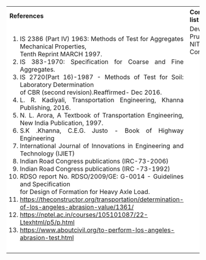 <table style="text-align:justify;">
<tr style="background-color: white">
<th>References</th>
<th>Contributors list</th>
</tr>
<tr style="text-align:justify;padding-top:0px;background-color: white">
<td style="text-align:justify;padding-top:0px;">
<ol style="padding-top:0px">
<li>IS 2386 (Part IV) 1963: Methods of Test for Aggregates Mechanical Properties,<br/> Tenth Reprint MARCH 1997.</li>
<li>IS 383-1970: Specification for Coarse and Fine Aggregates.</li>
<li>IS 2720(Part 16)-1987 - Methods of Test for Soil: Laboratory Determination<br/> of CBR (second revision).Reaffirmed- Dec 2016.</li>
<li>L. R. Kadiyali, Transportation Engineering, Khanna Publishing, 2016.</li>
<li>N. L. Arora, A Textbook of Transportation Engineering, New India Publication, 1997.</li>
<li>S.K .Khanna, C.E.G. Justo - Book of Highway Engineering</li>
<li>International Journal of Innovations in Engineering and Technology (IJIET)</li>
<li>Indian Road Congress publications (IRC-73-2006)</li>
<li>Indian Road Congress publications (IRC -73-1992)</li>
<li>RDSO report No. RDSO/2009/GE: G-0014 - Guidelines and Specification  <br/> for Design of Formation for Heavy Axle Load.</li>
<li><a  href="https://theconstructor.org/transportation/determination-of-los-angeles-abrasion-value/1361/">https://theconstructor.org/transportation/determination-of-los-angeles-abrasion-value/1361/</a></li>
<li><a  href="https://nptel.ac.in/courses/105101087/22-Ltexhtml/p5/p.html">https://nptel.ac.in/courses/105101087/22-Ltexhtml/p5/p.html</a></li>
<li><a  href="https://www.aboutcivil.org/to-perform-los-angeles-abrasion-test.html">https://www.aboutcivil.org/to-perform-los-angeles-abrasion-test.html</a></li>
</ol>
</td>
<td style="text-align:justify;padding-top:0px;">Developer: Dr. Pruthviraj U | NITK</br>
Contributors:
<ul style="list-style-type: none;">
<li>Akshaya | NITK</li>
<li>Swathi Shetty | NITK</li>
<li>Aishwarya Shetty | NITK</li>
<li>Aishwarya Hegde | NITK</li>
<li>H.D Sumanth (16Cv114) | NITK</li>
<li>Ujwal M (16CV146) | NITK</li>
<li>Vathan K (16CV147) | NITK</li>
<li>Sushamitha Wadde | NITK</li>
</ul></td>
</tr>
</table>